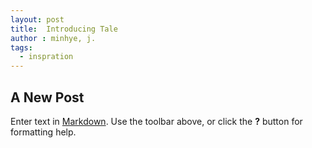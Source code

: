 ```yaml
---
layout: post
title:  Introducing Tale
author : minhye, j.
tags:
  - inspration
---
```



## A New Post

Enter text in [Markdown](http://daringfireball.net/projects/markdown/). Use the toolbar above, or click the **?** button for formatting help.
